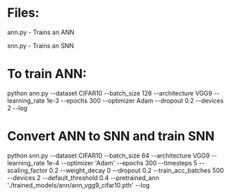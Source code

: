 # Files:
ann.py - Trains an ANN

snn.py - Trains an SNN

# To train ANN:
python ann.py --dataset CIFAR10 --batch_size 128 --architecture VGG9 --learning\_rate 1e-3 --epochs 300 --optimizer Adam --dropout 0.2 --devices 2 --log

# Convert ANN to SNN and train SNN
python snn.py --dataset CIFAR10 --batch_size 64 --architecture VGG9 --learning\_rate 1e-4 --optimizer 'Adam' --epochs 300 --timesteps 5 --scaling\_factor 0.2 --weight\_decay 0 --dropout 0.2 --train\_acc\_batches 500 --devices 2 --default\_threshold 0.4 --pretrained\_ann './trained\_models/ann/ann\_vgg9\_cifar10.pth' --log
